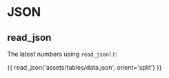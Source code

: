 # JSON

## read_json

The latest numbers using `read_json()`:

{{ read_json('assets/tables/data.json', orient='split') }}

